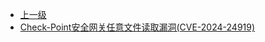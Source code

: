 * [上一级](docs/wy876_poc/)
* [Check-Point安全网关任意文件读取漏洞(CVE-2024-24919)](docs/wy876_poc/Check%20Point%E5%AE%89%E5%85%A8%E7%BD%91%E5%85%B3/Check-Point%E5%AE%89%E5%85%A8%E7%BD%91%E5%85%B3%E4%BB%BB%E6%84%8F%E6%96%87%E4%BB%B6%E8%AF%BB%E5%8F%96%E6%BC%8F%E6%B4%9E%28CVE-2024-24919%29.md)
